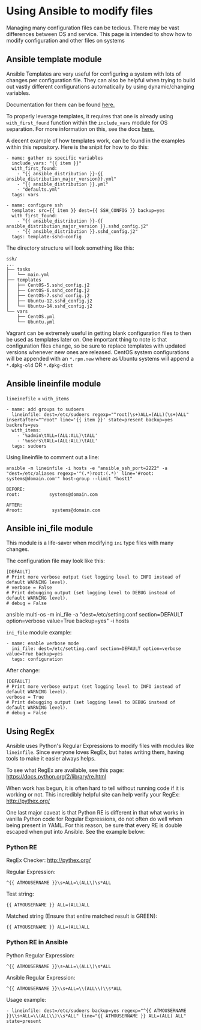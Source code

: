# Using Ansible to modify files
Managing many configuration files can be tedious.  There may be vast differences between OS and service.  This page is intended to show how to modify configuration and other files on systems

## Ansible template module

Ansible Templates are very useful for configuring a system with lots of changes per configuration file.  They can also be helpful when trying to build out vastly different configurations automatically by using dynamic/changing variables.

Documentation for them can be found [here.](http://docs.ansible.com/ansible/template_module.html)

To properly leverage templates, it requires that one is already using `with_first_found` function within the `include_vars` module for OS separation.  For more information on this, see the docs [here.](../os-dependent-tasks/variables.md)

A decent example of how templates work, can be found in the examples within this repository.  Here is the snipit for how to do this:

```
- name: gather os specific variables
  include_vars: "{{ item }}"
  with_first_found:
    - "{{ ansible_distribution }}-{{ ansible_distribution_major_version}}.yml"
    - "{{ ansible_distribution }}.yml"
    - "defaults.yml"
  tags: vars

- name: configure ssh
  template: src={{ item }} dest={{ SSH_CONFIG }} backup=yes
  with_first_found:
    - "{{ ansible_distribution }}-{{ ansible_distribution_major_version }}.sshd_config.j2"
    - "{{ ansible_distribution }}.sshd_config.j2"
  tags: template-sshd-config
```

The directory structure will look something like this:

```
ssh/
...
├── tasks
│   └── main.yml
├── templates
│   ├── CentOS-5.sshd_config.j2
│   ├── CentOS-6.sshd_config.j2
│   ├── CentOS-7.sshd_config.j2
│   ├── Ubuntu-12.sshd_config.j2
│   └── Ubuntu-14.sshd_config.j2
└── vars
    ├── CentOS.yml
    └── Ubuntu.yml
```

Vagrant can be extremely useful in getting blank configuration files to then be used as templates later on.  One important thing to note is that configuration files change, so be sure to replace templates with updated versions whenever new ones are released.  CentOS system configurations will be appended with an `*.rpm.new` where as Ubuntu systems will append a `*.dpkg-old` OR `*.dpkg-dist`

## Ansible lineinfile module

`lineinefile` + `with_items`

```
- name: add groups to sudoers
  lineinfile: dest=/etc/sudoers regexp="^root(\s+)ALL=(ALL)(\s+)ALL" insertafter="^root" line='{{ item }}' state=present backup=yes backrefs=yes
  with_items:
    - '%admin\tALL=(ALL:ALL)\tALL'
    - '%users\tALL=(ALL:ALL)\tALL'
  tags: sudoers
```

Using lineinfile to comment out a line:

```
ansible -m lineinfile -i hosts -e "ansible_ssh_port=2222" -a "dest=/etc/aliases regexp='^(.*)root:(.*)' line='#root:           systems@domain.com'" host-group --limit "host1"
```

```
BEFORE:
root:           systems@domain.com
 
AFTER:
#root:           systems@domain.com
```

## Ansible ini_file module

This module is a life-saver when modifying `ini` type files with many changes.

The configuration file may look like this:

```
[DEFAULT]
# Print more verbose output (set logging level to INFO instead of default WARNING level).
# verbose = False
# Print debugging output (set logging level to DEBUG instead of default WARNING level).
# debug = False
```

ansible multi-os -m ini_file -a "dest=/etc/setting.conf section=DEFAULT option=verbose value=True backup=yes" -i hosts

`ini_file` module example:

```
- name: enable verbose mode
  ini_file: dest=/etc/setting.conf section=DEFAULT option=verbose value=True backup=yes
  tags: configuration
```

After change:

```
[DEFAULT]
# Print more verbose output (set logging level to INFO instead of default WARNING level).
verbose = True
# Print debugging output (set logging level to DEBUG instead of default WARNING level).
# debug = False
```

## Using RegEx

Ansible uses Python's Regular Expressions to modify files with modules like `lineinfile`.  Since everyone loves RegEx, but hates writing them, having tools to make it easier always helps.

To see what RegEx are available, see this page: <https://docs.python.org/2/library/re.html>

When work has begun, it is often hard to tell without running code if it is working or not.  This incredibly helpful site can help verify your RegEx: <http://pythex.org/>

One last major caveat is that Python RE is different in that what works in vanilla Python code for Regular Expressions, do not often do well when being present in YAML.  For this reason, be sure that every RE is double escaped when put into Ansible.  See the example below:

### Python RE

RegEx Checker: <http://pythex.org/>

Regular Expression:

```
^{{ ATMOUSERNAME }}\s+ALL=\(ALL\)\s*ALL
```

Test string:

```
{{ ATMOUSERNAME }} ALL=(ALL)ALL
```

Matched string (Ensure that entire matched result is GREEN):

```
{{ ATMOUSERNAME }} ALL=(ALL)ALL
```

### Python RE in Ansible

Python Regular Expression:

```
^{{ ATMOUSERNAME }}\s+ALL=\(ALL\)\s*ALL
```

Ansible Regular Expression:

```
^{{ ATMOUSERNAME }}\\s+ALL=\\(ALL\\)\\s*ALL
```

Usage example:

```
- lineinfile: dest=/etc/sudoers backup=yes regexp="^{{ ATMOUSERNAME }}\\s+ALL=\\(ALL\\)\\s*ALL" line="{{ ATMOUSERNAME }} ALL=(ALL) ALL" state=present
```
